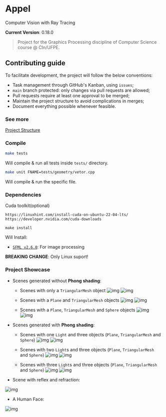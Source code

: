 # Appel
Computer Vision with Ray Tracing

<!-- Dont modify this line!!! -->
**Current Version**: 0.18.0

> Project for the Graphics Processing discipline of Computer Science course @ CIn/UFPE.
## Contributing guide
To facilitate development, the project will follow the below conventions:
* Task management through GitHub's Kanban, using `issues`;
* `main` branch protected: only changes via pull requests are allowed;
* Pull requests require at least one approval to be merged;
* Maintain the project structure to avoid complications in merges;
* Document everything possible whenever feasible.

### See more

[Project Structure](./docs/project_structure.md)

### Compile
```sh
make tests
```
 Will compile & run all tests inside `tests/` directory.

```sh
make unit FNAME=tests/geometry/vetor.cpp
```
Will compile & run the specific file.

### Dependencies
Cuda toolkit(optional)
```
https://linuxhint.com/install-cuda-on-ubuntu-22-04-lts/
https://developer.nvidia.com/cuda-downloads
```

```make
make install
```

Will Install:
* [`SFML v2.6.0`](https://github.com/SFML/SFML): For image processing

**BREAKING CHANGE**: Only Linux suport!

### Project Showcase

- Scenes generated without **Phong shading**:
    - Scenes with only a `TriangularMesh` object
    ![img](/assets/outputs/project_v0/version_00/image_04.png)
    ![img](/assets/outputs/project_v0/version_00/image_03.png)
    
    - Scenes with a `Plane` and `TriangularMesh` objects
    ![img](/assets/outputs/project_v0/version_01/image_05.png)
    ![img](/assets/outputs/project_v0/version_01/image_03.png)

    - Scenes with a `Plane`, `TriangularMesh` and `Sphere` objects
    ![img](/assets/outputs/project_v0/version_02/image_02.png)
    ![img](/assets/outputs/project_v0/version_02/image_01.png)

- Scenes generated with **Phong shading**:
    - Scenes with one `Light` and three objects (`Plane`, `TriangularMesh` and `Sphere`)
    ![img](/assets/outputs/project_v1/version_01/image_01.png)
    ![img](/assets/outputs/project_v1/version_01/image_03.png)

    - Scenes with two `Light`s and three objects (`Plane`, `TriangularMesh` and `Sphere`)
    ![img](/assets/outputs/project_v1/version_02/image_02.png)
    ![img](/assets/outputs/project_v1/version_02/image_04.png)

    - Scenes with three `Light`s and three objects (`Plane`, `TriangularMesh` and `Sphere`)
    ![img](/assets/outputs/project_v1/version_03/image_03.png)
    ![img](/assets/outputs/project_v1/version_03/image_05.png)

- Scene with reflex and refraction:

![img](/assets/outputs/project_v2/version_03/image_00.png)


- A Human Face:

![img](/assets/outputs/view/humanFace.png)
